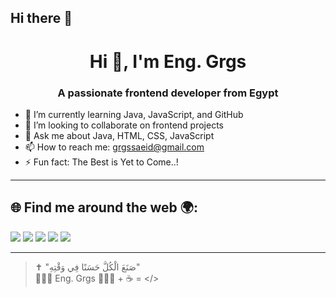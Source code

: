 ## Hi there 👋

<!--
**grgssaied/grgssaied** is a ✨ _special_ ✨ repository because its `README.md` (this file) appears on your GitHub profile.

Here are some ideas to get you started:

- 🔭 I’m currently working on ...
- 🌱 I’m currently learning ...
- 👯 I’m looking to collaborate on ...
- 🤔 I’m looking for help with ...
- 💬 Ask me about ...
- 📫 How to reach me: ...
- 😄 Pronouns: ...
- ⚡ Fun fact: ...
-->

<h1 align="center">Hi 👋, I'm Eng. Grgs</h1>
<h3 align="center">A passionate frontend developer from Egypt</h3>

- 🌱 I’m currently learning Java, JavaScript, and GitHub  
- 👯 I’m looking to collaborate on frontend projects  
- 💬 Ask me about Java, HTML, CSS, JavaScript  
- 📫 How to reach me: grgssaeid@gmail.com  
- ⚡ Fun fact: The Best is Yet to Come..!  

---

## 🌐 Find me around the web 🌍:

<p align="left">
<a href="https://twitter.com/YOUR_USERNAME" target="blank"><img src="https://img.shields.io/badge/Twitter-1DA1F2?style=for-the-badge&logo=twitter&logoColor=white" /></a>
<a href="https://linkedin.com/in/YOUR_USERNAME" target="blank"><img src="https://img.shields.io/badge/LinkedIn-0077B5?style=for-the-badge&logo=linkedin&logoColor=white" /></a>
<a href="https://facebook.com/YOUR_USERNAME" target="blank"><img src="https://img.shields.io/badge/Facebook-1877F2?style=for-the-badge&logo=facebook&logoColor=white" /></a>
<a href="https://instagram.com/YOUR_USERNAME" target="blank"><img src="https://img.shields.io/badge/Instagram-E4405F?style=for-the-badge&logo=instagram&logoColor=white" /></a>
<a href="https://codeforces.com/profile/YOUR_USERNAME" target="blank"><img src="https://img.shields.io/badge/Codeforces-1F8ACB?style=for-the-badge&logo=codeforces&logoColor=white" /></a>
</p>

---

> ✝️ "صَنَعَ الْكُلَّ حَسَنًا فِي وَقْتِهِ"  
> 👨🏻‍💻 Eng. Grgs 👨🏻‍💻 + ☕ = </>
